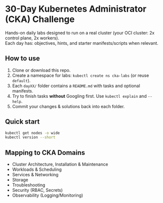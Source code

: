 # 30-Day Kubernetes Administrator (CKA) Challenge

Hands-on daily labs designed to run on a real cluster (your OCI cluster: 2x control plane, 2x workers).  
Each day has: objectives, hints, and starter manifests/scripts when relevant.

## How to use
1. Clone or download this repo.
2. Create a namespace for labs: `kubectl create ns cka-labs` (or reuse `default`).
3. Each `dayXX/` folder contains a `README.md` with tasks and optional manifests.
4. Try to finish tasks **without** Googling first. Use `kubectl explain` and `--help`.
5. Commit your changes & solutions back into each folder.

## Quick start
```bash
kubectl get nodes -o wide
kubectl version --short
```

## Mapping to CKA Domains
- Cluster Architecture, Installation & Maintenance
- Workloads & Scheduling
- Services & Networking
- Storage
- Troubleshooting
- Security (RBAC, Secrets)
- Observability (Logging/Monitoring)
